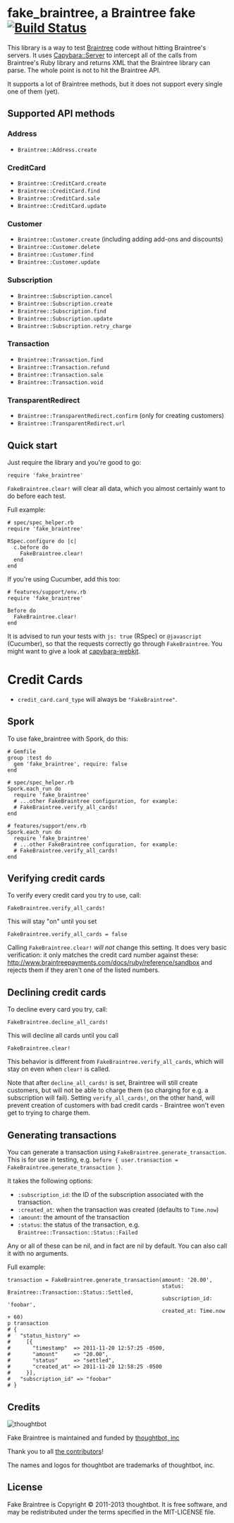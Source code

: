 # fake\_braintree, a Braintree fake [![Build Status](https://secure.travis-ci.org/thoughtbot/fake_braintree.png)](http://travis-ci.org/thoughtbot/fake_braintree)


This library is a way to test [Braintree](http://www.braintreepayments.com/)
code without hitting Braintree's servers. It uses
[Capybara::Server](https://github.com/jnicklas/capybara/blob/master/lib/capybara/server.rb)
to intercept all of the calls from Braintree's Ruby library and returns XML that
the Braintree library can parse. The whole point is not to hit the Braintree
API.


It supports a lot of Braintree methods, but it does not support every single one
of them (yet).

## Supported API methods

### Address
* `Braintree::Address.create`

### CreditCard
* `Braintree::CreditCard.create`
* `Braintree::CreditCard.find`
* `Braintree::CreditCard.sale`
* `Braintree::CreditCard.update`

### Customer
* `Braintree::Customer.create` (including adding add-ons and discounts)
* `Braintree::Customer.delete`
* `Braintree::Customer.find`
* `Braintree::Customer.update`

### Subscription
* `Braintree::Subscription.cancel`
* `Braintree::Subscription.create`
* `Braintree::Subscription.find`
* `Braintree::Subscription.update`
* `Braintree::Subscription.retry_charge`

### Transaction
* `Braintree::Transaction.find`
* `Braintree::Transaction.refund`
* `Braintree::Transaction.sale`
* `Braintree::Transaction.void`

### TransparentRedirect
* `Braintree::TransparentRedirect.confirm` (only for creating customers)
* `Braintree::TransparentRedirect.url`

## Quick start
Just require the library and you're good to go:

    require 'fake_braintree'

`FakeBraintree.clear!` will clear all data, which you almost certainly want to
do before each test.

Full example:

    # spec/spec_helper.rb
    require 'fake_braintree'

    RSpec.configure do |c|
      c.before do
        FakeBraintree.clear!
      end
    end

If you're using Cucumber, add this too:

    # features/support/env.rb
    require 'fake_braintree'

    Before do
      FakeBraintree.clear!
    end

It is advised to run your tests with `js: true` (RSpec) or `@javascript`
(Cucumber), so that the requests correctly go through `FakeBraintree`. You might
want to give a look at
[capybara-webkit](https://github.com/thoughtbot/capybara-webkit).

# Credit Cards

* `credit_card.card_type` will always be `"FakeBraintree"`.

## Spork

To use fake\_braintree with Spork, do this:

    # Gemfile
    group :test do
      gem 'fake_braintree', require: false
    end

    # spec/spec_helper.rb
    Spork.each_run do
      require 'fake_braintree'
      # ...other FakeBraintree configuration, for example:
      # FakeBraintree.verify_all_cards!
    end

    # features/support/env.rb
    Spork.each_run do
      require 'fake_braintree'
      # ...other FakeBraintree configuration, for example:
      # FakeBraintree.verify_all_cards!
    end


## Verifying credit cards

To verify every credit card you try to use, call:

    FakeBraintree.verify_all_cards!

This will stay "on" until you set

    FakeBraintree.verify_all_cards = false

Calling `FakeBraintree.clear!` _will not_ change this setting. It does very basic
verification: it only matches the credit card number against these:
http://www.braintreepayments.com/docs/ruby/reference/sandbox and rejects them if
they aren't one of the listed numbers.

## Declining credit cards

To decline every card you try, call:

    FakeBraintree.decline_all_cards!

This will decline all cards until you call

    FakeBraintree.clear!

This behavior is different from `FakeBraintree.verify_all_cards`, which will
stay on even when `clear!` is called.

Note that after `decline_all_cards!` is set, Braintree will still create
customers, but will not be able to charge them (so charging for e.g. a subscription
will fail). Setting `verify_all_cards!`, on the other hand, will prevent
creation of customers with bad credit cards - Braintree won't even get to trying
to charge them.

## Generating transactions

You can generate a transaction using `FakeBraintree.generate_transaction`. This
is for use in testing, e.g.
`before { user.transaction = FakeBraintree.generate_transaction }`.

It takes the following options:

* `:subscription_id`: the ID of the subscription associated with the transaction.
* `:created_at`: when the transaction was created (defaults to `Time.now`)
* `:amount`: the amount of the transaction
* `:status`: the status of the transaction, e.g. `Braintree::Transaction::Status::Failed`

Any or all of these can be nil, and in fact are nil by default. You can also
call it with no arguments.

Full example:

    transaction = FakeBraintree.generate_transaction(amount: '20.00',
                                                     status: Braintree::Transaction::Status::Settled,
                                                     subscription_id: 'foobar',
                                                     created_at: Time.now + 60)
    p transaction
    # {
    #   "status_history" =>
    #     [{
    #       "timestamp"  => 2011-11-20 12:57:25 -0500,
    #       "amount"     => "20.00",
    #       "status"     => "settled",
    #       "created_at" => 2011-11-20 12:58:25 -0500
    #     }],
    #   "subscription_id" => "foobar"
    # }

Credits
-------

![thoughtbot](http://thoughtbot.com/images/tm/logo.png)

Fake Braintree is maintained and funded by [thoughtbot, inc](http://thoughtbot.com/community)

Thank you to all [the contributors](https://github.com/thoughtbot/fake_braintree/contributors)!

The names and logos for thoughtbot are trademarks of thoughtbot, inc.

License
-------

Fake Braintree is Copyright © 2011-2013 thoughtbot. It is free software, and may be redistributed under the terms specified in the MIT-LICENSE file.

